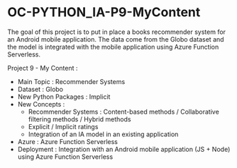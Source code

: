 # OC-PYTHON_IA-P9-MyContent

The goal of this project is to put in place a books recommender system for an Android mobile application. The data come from the Globo dataset and the model is integrated with the mobile application using Azure Function Serverless.

Project 9 - My Content :
- Main Topic : Recommender Systems
- Dataset : Globo
- New Python Packages : Implicit
- New Concepts : 
   + Recommender Systems : Content-based methods / Collaborative filtering methods / Hybrid methods
   + Explicit / Implicit ratings
   + Integration of an IA model in an existing application
- Azure : Azure Function Serverless
- Deployment : Integration with an Android mobile application (JS + Node) using Azure Function Serverless
